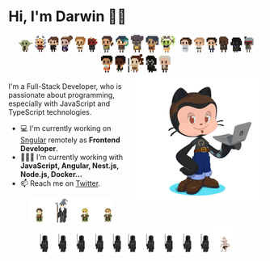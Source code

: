 # Hi, I'm Darwin 👋🏽
<div align="center">
  <img width=160 src="https://raw.githubusercontent.com/DarwinGonzalez/DarwinGonzalez/master/img/characters-1.png" />
  <img width=150 src="https://raw.githubusercontent.com/DarwinGonzalez/DarwinGonzalez/master/img/characters-2.png" />
  <img width=150 src="https://raw.githubusercontent.com/DarwinGonzalez/DarwinGonzalez/master/img/characters-3.png" />
  <img width=140 src="https://raw.githubusercontent.com/DarwinGonzalez/DarwinGonzalez/master/img/characters-4.png" />
</div>

<img width=256 align="right" src="https://raw.githubusercontent.com/DarwinGonzalez/DarwinGonzalez/master/img/darwin-octocat.png" />


I'm a Full-Stack Developer, who is passionate about programming, especially with JavaScript and TypeScript technologies.

- 💻 I'm currently working on [Sngular](https://www.sngular.com/es/) remotely as **Frontend Developer**.
- 👨🏽‍💻  I’m currently working with **JavaScript, Angular, Nest.js, Node.js, Docker...**
- 📫  Reach me on [Twitter](https://twitter.com/darwinmaking).

<div align="center">
  <img width=170 src="https://raw.githubusercontent.com/DarwinGonzalez/DarwinGonzalez/master/img/characters-7.png" />
  <img width=170 src="https://raw.githubusercontent.com/DarwinGonzalez/DarwinGonzalez/master/img/characters-5.png" />
  <img width=170 src="https://raw.githubusercontent.com/DarwinGonzalez/DarwinGonzalez/master/img/characters-5.png" />
  <img width=40 src="https://raw.githubusercontent.com/DarwinGonzalez/DarwinGonzalez/master/img/characters-6.png" />
</div>
